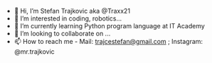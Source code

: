 - 👋 Hi, I’m Stefan Trajkovic aka @Traxx21
- 👀 I’m interested in coding, robotics...
- 🌱 I’m currently learning Python program language at IT Academy
- 💞️ I’m looking to collaborate on ...
- 📫 How to reach me - Mail: trajcestefan@gmail.com ; Instagram: @mr.trajkovic

<!---
Traxx21/Traxx21 is a ✨ special ✨ repository because its `README.md` (this file) appears on your GitHub profile.
You can click the Preview link to take a look at your changes.
--->
